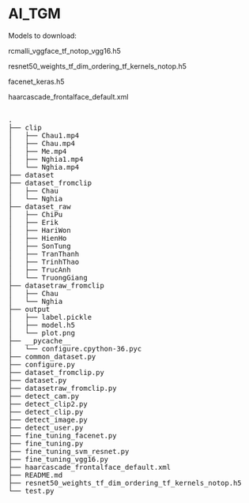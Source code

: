 # AI_TGM

Models to download:

rcmalli_vggface_tf_notop_vgg16.h5

resnet50_weights_tf_dim_ordering_tf_kernels_notop.h5

facenet_keras.h5

haarcascade_frontalface_default.xml
          
<pre>         
.
├── clip
│   ├── Chau1.mp4
│   ├── Chau.mp4
│   ├── Me.mp4
│   ├── Nghia1.mp4
│   └── Nghia.mp4
├── dataset
├── dataset_fromclip
│   ├── Chau
│   └── Nghia
├── dataset_raw
│   ├── ChiPu
│   ├── Erik
│   ├── HariWon
│   ├── HienHo
│   ├── SonTung
│   ├── TranThanh
│   ├── TrinhThao
│   ├── TrucAnh
│   └── TruongGiang
├── datasetraw_fromclip
│   ├── Chau
│   └── Nghia
├── output
│   ├── label.pickle
│   ├── model.h5
│   └── plot.png
├── __pycache__
│   └── configure.cpython-36.pyc
├── common_dataset.py
├── configure.py
├── dataset_fromclip.py
├── dataset.py
├── datasetraw_fromclip.py
├── detect_cam.py
├── detect_clip2.py
├── detect_clip.py
├── detect_image.py
├── detect_user.py
├── fine_tuning_facenet.py
├── fine_tuning.py
├── fine_tuning_svm_resnet.py
├── fine_tuning_vgg16.py
├── haarcascade_frontalface_default.xml
├── README.md
├── resnet50_weights_tf_dim_ordering_tf_kernels_notop.h5
└── test.py
</pre>
